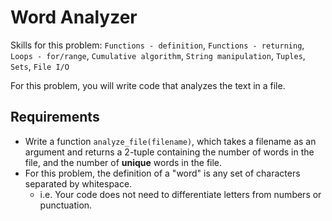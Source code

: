 # Word Analyzer

Skills for this problem: `Functions - definition`, `Functions - returning`, `Loops - for/range`,
`Cumulative algorithm`, `String manipulation`, `Tuples`, `Sets`, `File I/O`

For this problem, you will write code that analyzes the text in a file.

## Requirements

* Write a function `analyze_file(filename)`, which takes a filename as an argument and returns a
2-tuple containing the number of words in the file, and the number of **unique** words in the file.
* For this problem, the definition of a "word" is any set of characters separated by whitespace.
   * i.e. Your code does not need to differentiate letters from numbers or punctuation.
